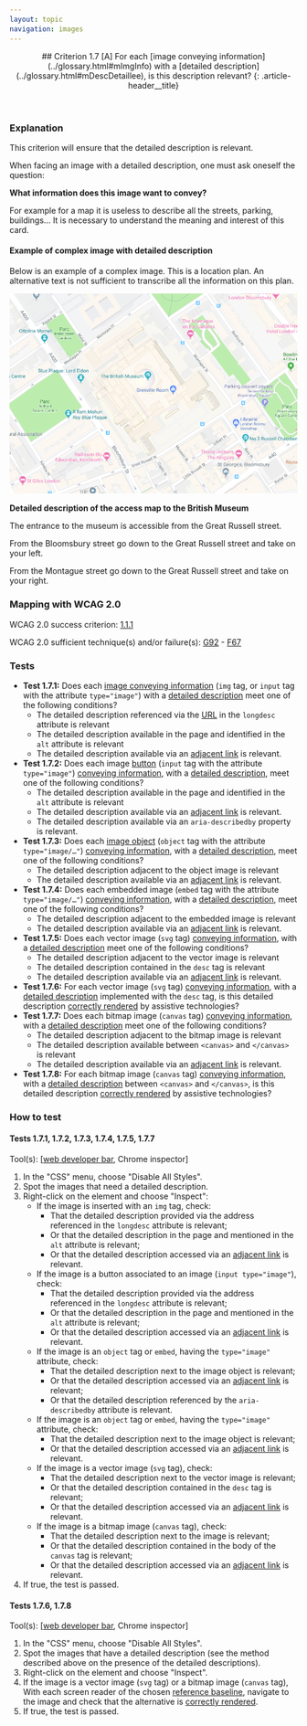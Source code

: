 ```yaml
---
layout: topic
navigation: images
---
```


<header>
## Criterion 1.7 [A] <span>For each [image conveying information](../glossary.html#mImgInfo) with a [detailed description](../glossary.html#mDescDetaillee), is this description relevant?</span>
{: .article-header__title}
</header>

### Explanation

This criterion will ensure that the detailed description is relevant.

When facing an image with a detailed description, one must ask oneself the question:

**What information does this image want to convey?**

For example for a map it is useless to describe all the streets, parking, buildings... It is necessary to understand the meaning and interest of this card.

#### Example of complex image with detailed description

Below is an example of a complex image. This is a location plan. An alternative text is not sufficient to transcribe all the information on this plan.

![Access map to the British Museum (see description below)](../../img/british-museum.png)

**Detailed description of the access map to the British Museum**

The entrance to the museum is accessible from the Great Russell street.

From the Bloomsbury street go down to the Great Russell street and take on your left.

From the Montague street go down to the Great Russell street and take on your right.

### Mapping with WCAG 2.0

WCAG 2.0 success criterion: [1.1.1](http://www.w3.org/TR/WCAG20/#text-equiv-all)

WCAG 2.0 sufficient technique(s) and/or failure(s): [G92](http://www.w3.org/TR/WCAG-TECHS/G92.html) - [F67](http://www.w3.org/TR/WCAG-TECHS/F67.html)

### Tests

*   **Test 1.7.1:** Does each [image conveying information](../glossary.html#mImgInfo) (`img` tag, or `input` tag with the attribute `type="image"`) with a [detailed description](../glossary.html#mDescDetaillee) meet one of the following conditions?
    *   The detailed description referenced via the [URL](../glossary.html#mUrl) in the `longdesc` attribute is relevant
    *   The detailed description available in the page and identified in the `alt` attribute is relevant
    *   The detailed description available via an [adjacent link](../glossary.html#mLienAdj) is relevant.
*   **Test 1.7.2:** Does each image [button](../glossary.html#mBtnForm) (`input` tag with the attribute `type="image"`) [conveying information](../glossary.html#mImgInfo), with a [detailed description](../glossary.html#mDescDetaillee), meet one of the following conditions?
    *   The detailed description available in the page and identified in the `alt` attribute is relevant
    *   The detailed description available via an [adjacent link](../glossary.html#mLienAdj) is relevant.
    *   The detailed description available via an `aria-describedby` property is relevant.
*   **Test 1.7.3:** Does each [image object](../glossary.html#mImgObj) (`object` tag with the attribute  `type="image/…"`) [conveying information](../glossary.html#mImgInfo), with a [detailed description](../glossary.html#mDescDetaillee), meet one of the following conditions?
    *   The detailed description adjacent to the object image is relevant
    *   The detailed description available via an [adjacent link](../glossary.html#mLienAdj) is relevant.
*   **Test 1.7.4:** Does each embedded image (`embed` tag with the attribute  `type="image/…"`) [conveying information](../glossary.html#mImgInfo), with a [detailed description](../glossary.html#mDescDetaillee), meet one of the following conditions?
    *   The detailed description adjacent to the embedded image is relevant
    *   The detailed description available via an [adjacent link](../glossary.html#mLienAdj) is relevant.
*   **Test 1.7.5:** Does each vector image (`svg` tag) [conveying information](../glossary.html#mImgInfo), with a [detailed description](../glossary.html#mDescDetaillee) meet one of the following conditions?
    *   The detailed description adjacent to the vector image is relevant
    *   The detailed description contained in the `desc` tag is relevant
    *   The detailed description available via an [adjacent link](../glossary.html#mLienAdj) is relevant.
*   **Test 1.7.6:** For each vector image (`svg` tag) [conveying information](../glossary.html#mImgInfo), with a [detailed description](../glossary.html#mDescDetaillee) implemented with the `desc` tag, is this detailed description [correctly rendered](../glossary.html#mCorrectlyRendered) by assistive technologies?
*   **Test 1.7.7:** Does each bitmap image (`canvas` tag) [conveying information](../glossary.html#mImgInfo), with a [detailed description](../glossary.html#mDescDetaillee) meet one of the following conditions?    
    *   The detailed description adjacent to the bitmap image is relevant
    *   The detailed description available between `<canvas>` and `</canvas>` is relevant
    *   The detailed description available via an [adjacent link](../glossary.html#mLienAdj) is relevant.
*   **Test 1.7.8:** For each bitmap image (`canvas` tag) [conveying information](../glossary.html#mImgInfo), with a [detailed description](../glossary.html#mDescDetaillee) between `<canvas>` and `</canvas>`, is this detailed description [correctly rendered](../glossary.html#mCorrectlyRendered) by assistive technologies?

### How to test

#### Tests 1.7.1, 1.7.2, 1.7.3, 1.7.4, 1.7.5, 1.7.7

Tool(s): [[web developer bar](../tools.html#web-developer-bar), Chrome inspector]

1.  In the "CSS" menu, choose "Disable All Styles".
2.  Spot the images that need a detailed description.
3.  Right-click on the element and choose "Inspect":
    *   If the image is inserted with an `img` tag, check:
        *   That the detailed description provided via the address referenced in the `longdesc` attribute is relevant;
        *   Or that the detailed description in the page and mentioned in the `alt` attribute is relevant;
        *   Or that the detailed description accessed via an [adjacent link](../glossary.html#mLienAdj) is relevant.
    *   If the image is a button associated to an image (`input type="image"`), check:
        *   That the detailed description provided via the address referenced in the `longdesc` attribute is relevant;
        *   Or that the detailed description in the page and mentioned in the `alt` attribute is relevant;
        *   Or that the detailed description accessed via an [adjacent link](../glossary.html#mLienAdj) is relevant.
    *   If the image is an `object` tag or `embed`, having the `type="image"` attribute, check:
        *   That the detailed description next to the image object is relevant;
        *   Or that the detailed description accessed via an [adjacent link](../glossary.html#mLienAdj) is relevant;
        *   Or that the detailed description referenced by the `aria-describedby` attribute is relevant.
    *   If the image is an `object` tag or `embed`, having the `type="image"` attribute, check:
        *   That the detailed description next to the image object is relevant;
        *   Or that the detailed description accessed via an [adjacent link](../glossary.html#mLienAdj) is relevant.
    *   If the image is a vector image (`svg` tag), check:
        *   That the detailed description next to the vector image is relevant;
        *   Or that the detailed description contained in the `desc` tag is relevant;
        *   Or that the detailed description accessed via an [adjacent link](../glossary.html#mLienAdj) is relevant.
    *   If the image is a bitmap image (`canvas` tag), check:
        *   That the detailed description next to the image is relevant;
        *   Or that the detailed description contained in the body of the `canvas` tag is relevant;
        *   Or that the detailed description accessed via an [adjacent link](../glossary.html#mLienAdj) is relevant.
4.  If true, the test is passed.

#### Tests 1.7.6, 1.7.8

Tool(s): [[web developer bar](../tools.html#web-developer-bar), Chrome inspector]

1.  In the "CSS" menu, choose "Disable All Styles".
2.  Spot the images that have a detailed description (see the method described above on the presence of the detailed descriptions).
3.  Right-click on the element and choose "Inspect".
4.  If the image is a vector image (`svg` tag) or a bitmap image (`canvas` tag), With each screen reader of the chosen [reference baseline](../baseline.html), navigate to the image and check that the alternative is [correctly rendered](../glossary.html#mCorrectlyRendered).
5.  If true, the test is passed.
